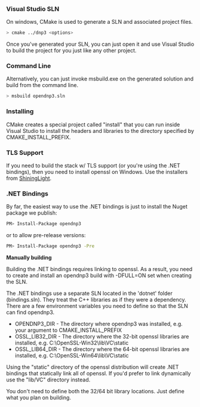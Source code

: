 ### Visual Studio SLN

On windows, CMake is used to generate a SLN and associated project files.

```sh
> cmake ../dnp3 <options>
```

Once you've generated your SLN, you can just open it and use Visual Studio to build the project for you just like any other project.

### Command Line

Alternatively, you can just invoke msbuild.exe on the generated solution and build from the command line.

```sh
> msbuild opendnp3.sln
```

### Installing

CMake creates a special project called "install" that you can run inside Visual Studio to install the headers and libraries to
the directory specified by CMAKE_INSTALL_PREFIX.

### TLS Support

If you need to build the stack w/ TLS support (or you're using the .NET bindings), then you need to install openssl on Windows.  Use the installers
from [ShiningLight](https://slproweb.com/products/Win32OpenSSL.html).

### .NET Bindings

By far, the easiest way to use the .NET bindings is just to install the Nuget package we publish:

```sh
PM> Install-Package opendnp3
```

or to allow pre-release versions:

```sh
PM> Install-Package opendnp3 -Pre
```

**Manually building**

Building the .NET bindings requires linking to openssl. As a result, you need to create and install an opendnp3 build
with -DFULL=ON set when creating the SLN.

The .NET bindings use a separate SLN located in the 'dotnet' folder (bindings.sln). They treat the C++ libraries as if they were a dependency. There are a few environment variables you need to define so that the SLN can find opendnp3.

* OPENDNP3_DIR - The directory where opendnp3 was installed, e.g. your argument to CMAKE_INSTALL_PREFIX
* OSSL_LIB32_DIR - The directory where the 32-bit openssl libraries are installed, e.g. C:\OpenSSL-Win32\lib\VC\static
* OSSL_LIB64_DIR - The directory where the 64-bit openssl libraries are installed, e.g. C:\OpenSSL-Win64\lib\VC\static

Using the "static" directory of the openssl distribution will create .NET bindings that statically link all of openssl. If you'd prefer to link dynamically use
the "lib/VC" directory instead.

You don't need to define both the 32/64 bit library locations. Just define what you plan on building.
